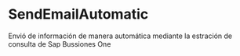# SendEmailAutomatic
Envió de información de manera automática mediante la estración de consulta de Sap Bussiones One 
